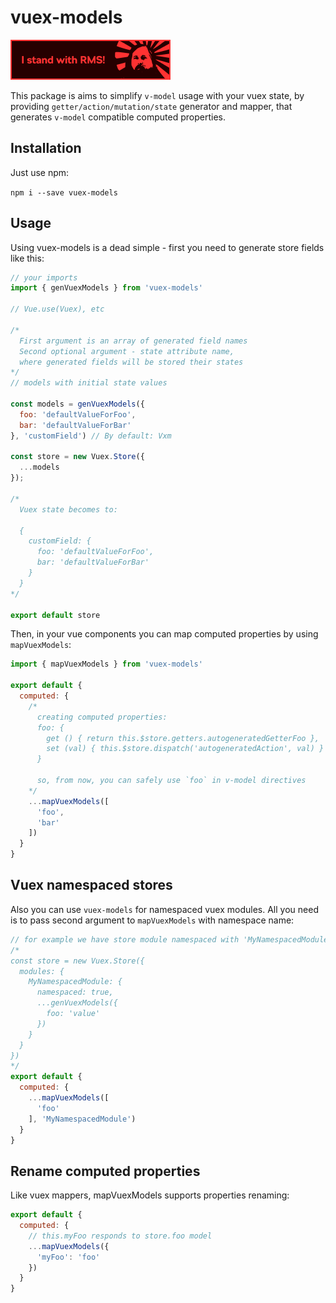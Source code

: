 # vuex-models

[![Support Richard M. Stallman](https://raw.githubusercontent.com/rms-support-letter/rms-support-letter.github.io/master/assets/badge-64-w-border.png)](https://rms-support-letter.github.io/)

This package is aims to simplify `v-model` usage with your vuex state, by providing `getter/action/mutation/state` generator and mapper, that generates `v-model` compatible computed properties.

## Installation

Just use npm:

`npm i --save vuex-models`

## Usage

Using vuex-models is a dead simple - first you need to generate store fields like this:

```js
// your imports
import { genVuexModels } from 'vuex-models'

// Vue.use(Vuex), etc

/*
  First argument is an array of generated field names
  Second optional argument - state attribute name,
  where generated fields will be stored their states
*/
// models with initial state values

const models = genVuexModels({
  foo: 'defaultValueForFoo',
  bar: 'defaultValueForBar'
}, 'customField') // By default: Vxm

const store = new Vuex.Store({
  ...models
});

/*
  Vuex state becomes to:

  {
    customField: {
      foo: 'defaultValueForFoo',
      bar: 'defaultValueForBar'
    }
  }
*/

export default store
```

Then, in your vue components you can map computed properties by using `mapVuexModels`:

```js
import { mapVuexModels } from 'vuex-models'

export default {
  computed: {
    /*
      creating computed properties:
      foo: {
        get () { return this.$store.getters.autogeneratedGetterFoo },
        set (val) { this.$store.dispatch('autogeneratedAction', val) }
      }

      so, from now, you can safely use `foo` in v-model directives
    */
    ...mapVuexModels([
      'foo',
      'bar'
    ])
  }
}
```

## Vuex namespaced stores

Also you can use `vuex-models` for namespaced vuex modules. All you need is to pass second argument to `mapVuexModels` with namespace name:

```js
// for example we have store module namespaced with 'MyNamespacedModule'
/*
const store = new Vuex.Store({
  modules: {
    MyNamespacedModule: {
      namespaced: true,
      ...genVuexModels({
        foo: 'value'
      })
    }
  }
})
*/
export default {
  computed: {
    ...mapVuexModels([
      'foo'
    ], 'MyNamespacedModule')
  }
}
```

## Rename computed properties

Like vuex mappers, mapVuexModels supports properties renaming:

```js
export default {
  computed: {
    // this.myFoo responds to store.foo model
    ...mapVuexModels({
      'myFoo': 'foo'
    })
  }
}
```